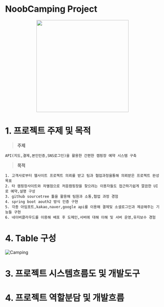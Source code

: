 # **NoobCamping Project**


<p align="center"><img src="https://user-images.githubusercontent.com/121149157/211247956-9b2f9436-1772-466e-84c8-8b006e4c52ac.png" width="300" height="300"/></p>

# **1. 프로젝트 주제 및 목적**
> **주제** 

    API(지도,결제,본인인증,SNS로그인)을 활용한 간편한 캠핑장 예약 시스템 구축

> **목적**

    1. 고객사로부터 웹사이트 프로젝트 의뢰를 받고 팀과 협업과정을통해 의뢰받은 프로젝트 완성목표
    2. 타 캠핑장사이트와 차별점으로 처음캠핑장을 찾으려는 이용자들도 접근하기쉽게 깔끔한 UI로 예약,설명 구성
    3. github sourcetree 툴을 활용해 팀원과 소통,협업 과정 경험
    4. spring boot aouth2 방식 인증 구현
    5. 각종 아임포트,kakao,naver,google api를 이용해 결제및 소셜로그인과 제공해주는 기능들 구현
    6. 네이버클라우드를 이용해 배포 후 도메인,서버에 대해 이해 및 서버 운영,유지보수 경험
    
# 4. Table 구성
![Camping](https://user-images.githubusercontent.com/117332903/216555678-7d63e557-224f-40db-b5bd-8ab7c4fb01f3.png)


# 3. 프로젝트 시스템흐름도 및 개발도구



# 4. 프로젝트 역할분담 및 개발흐름

